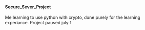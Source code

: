 #### Secure_Sever_Project

Me learning to use python with crypto, done purely for the learning experiance. Project paused july 1
